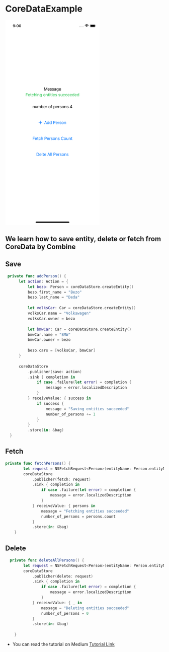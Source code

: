 # CoreDataExample
<img src="https://github.com/deda9/CoreData-Combine/blob/main/Simulator%20Screen%20Shot%20-%20iPhone%2011%20Pro%20-%202020-11-19%20at%2021.00.11.png" width="300px"/>



## We learn how to save entity, delete or fetch from CoreData by Combine


## Save
```Swift
 private func addPerson() {
      let action: Action = {
          let bezo: Person = coreDataStore.createEntity()
          bezo.first_name = "Bezo"
          bezo.last_name = "Deda"

          let volksCar: Car = coreDataStore.createEntity()
          volksCar.name = "Volkswagen"
          volksCar.owner = bezo

          let bmwCar: Car = coreDataStore.createEntity()
          bmwCar.name = "BMW"
          bmwCar.owner = bezo

          bezo.cars = [volksCar, bmwCar]
      }

      coreDataStore
          .publicher(save: action)
          .sink { completion in
              if case .failure(let error) = completion {
                  message = error.localizedDescription
              }
          } receiveValue: { success in
              if success {
                  message = "Saving entities succeeded"
                  number_of_persons += 1
              }
          }
          .store(in: &bag)
  }
```

## Fetch 
```Swift
private func fetchPersons() {
        let request = NSFetchRequest<Person>(entityName: Person.entityName)
        coreDataStore
            .publicher(fetch: request)
            .sink { completion in
                if case .failure(let error) = completion {
                    message = error.localizedDescription
                }
            } receiveValue: { persons in
                message = "Fetching entities succeeded"
                number_of_persons = persons.count
            }
            .store(in: &bag)
    }
```

## Delete
```Swift
  private func deleteAllPersons() {
        let request = NSFetchRequest<Person>(entityName: Person.entityName)
        coreDataStore
            .publicher(delete: request)
            .sink { completion in
                if case .failure(let error) = completion {
                    message = error.localizedDescription
                }
            } receiveValue: { _ in
                message = "Deleting entities succeeded"
                number_of_persons = 0
            }
            .store(in: &bag)
        
    }
```


- You can read the tutorial on Medium [Tutorial Link](https://deda9.medium.com/ios-core-data-with-combine-c80373c5484)
